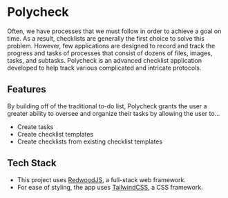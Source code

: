 # Polycheck
Often, we have processes that we must follow in order to achieve a goal on time. As a result, checklists are generally the first choice to solve this problem. However, few applications are designed to record and track the progress and tasks of processes that consist of dozens of files, images, tasks, and subtasks. Polycheck is an advanced checklist application developed to help track various complicated and intricate protocols. 

## Features
By building off of the traditional to-do list, Polycheck grants the user a greater ability to oversee and organize their tasks by allowing the user to…
* Create tasks
* Create checklist templates
* Create checklists from existing checklist templates

## Tech Stack
* This project uses [RedwoodJS](https://redwoodjs.com), a full-stack web framework.
* For ease of styling, the app uses [TailwindCSS](https://tailwindcss.com), a CSS framework.
